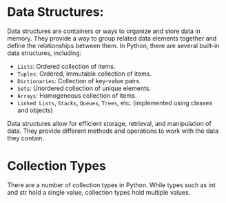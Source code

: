 # Data Structures:
Data structures are containers or ways to organize and store data in memory. They provide a way to group related data elements together and define the relationships between them. In Python, there are several built-in data structures, including:

- `Lists`: Ordered collection of items.
- `Tuples`: Ordered, immutable collection of items.
- `Dictionaries`: Collection of key-value pairs.
- `Sets`: Unordered collection of unique elements.
- `Arrays`: Homogeneous collection of items.
- `Linked Lists`, `Stacks`, `Queues`, `Trees`, etc. (implemented using classes and objects)

Data structures allow for efficient storage, retrieval, and manipulation of data. They provide different methods and operations to work with the data they contain.


# Collection Types
There are a number of collection types in Python. While types such as int and str hold a single value, collection
types hold multiple values.
